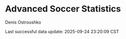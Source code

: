 # Advanced Soccer Statistics
Denis Ostroushko

<!-- gfm -->

Last successful data update: 2025-09-24 23:20:09 CST
